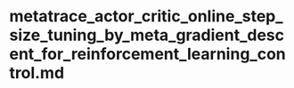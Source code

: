# metatrace_actor_critic_online_step_size_tuning_by_meta_gradient_descent_for_reinforcement_learning_control.md

<!-- REFERENCE -->
